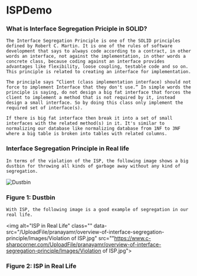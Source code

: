 # ISPDemo


### What is Interface Segregation Priciple in SOLID?
`The Interface Segregation Principle is one of the SOLID principles defined by Robert C. Martin. It is one of the rules of software development that says to always code according to a contract, in other words an interface, not against the implementation, in other words a concrete class, because coding against an interface provides advantages like flexibility, loose coupling, testable code and so on. This principle is related to creating an interface for implementation.`

`The principle says “Client (class implementation interface) should not force to implement Interface that they don't use.” In simple words the principle is saying, do not design a big fat interface that forces the client to implement a method that is not required by it, instead design a small interface. So by doing this class only implement the required set of interface(s).`

`If there is big fat interface then break it into a set of small interfaces with the related method(s) in it. It's similar to normalizing our database like normalizing database from 1NF to 3NF where a big table is broken into tables with related columns.`

### Interface Segregation Principle in Real life
`In terms of the violation of the ISP, the following image shows a big dustbin for throwing all kinds of garbage away without any kind of segregation.`

<img alt="Dustbin " class="" data-src="/UploadFile/pranayamr/overview-of-interface-segregation-principle/Images/dustbin.jpg" src="https://www.c-sharpcorner.com/UploadFile/pranayamr/overview-of-interface-segregation-principle/Images/dustbin.jpg">

### Figure 1: Dustbin

`With ISP, the following image is a good example of segregation in our real life.`

<img alt="ISP in Real Life" class="" data-src="/UploadFile/pranayamr/overview-of-interface-segregation-principle/Images/Violation of ISP.jpg" src=""https://www.c-sharpcorner.com/UploadFile/pranayamr/overview-of-interface-segregation-principle/Images/Violation of ISP.jpg">

### Figure 2: ISP in Real Life
